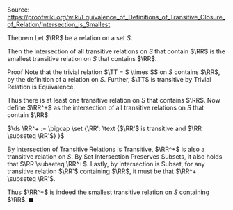 # 

Source: https://proofwiki.org/wiki/Equivalence_of_Definitions_of_Transitive_Closure_of_Relation/Intersection_is_Smallest

Theorem
Let $\RR$ be a relation on a set $S$.

Then the intersection of all transitive relations on $S$ that contain $\RR$ is the smallest transitive relation on $S$ that contains $\RR$.


Proof
Note that the trivial relation $\TT = S \times S$ on $S$ contains $\RR$, by the definition of a relation on $S$.
Further, $\TT$ is transitive by Trivial Relation is Equivalence.

Thus there is at least one transitive relation on $S$ that contains $\RR$.
Now define $\RR^+$ as the intersection of all transitive relations on $S$ that contain $\RR$:

$\ds \RR^+ := \bigcap \set {\RR': \text {$\RR'$ is transitive and $\RR \subseteq \RR'$} }$

By Intersection of Transitive Relations is Transitive, $\RR^+$ is also a transitive relation on $S$.
By Set Intersection Preserves Subsets, it also holds that $\RR \subseteq \RR^+$.
Lastly, by Intersection is Subset, for any transitive relation $\RR'$ containing $\RR$, it must be that $\RR^+ \subseteq \RR'$.

Thus $\RR^+$ is indeed the smallest transitive relation on $S$ containing $\RR$.
$\blacksquare$





